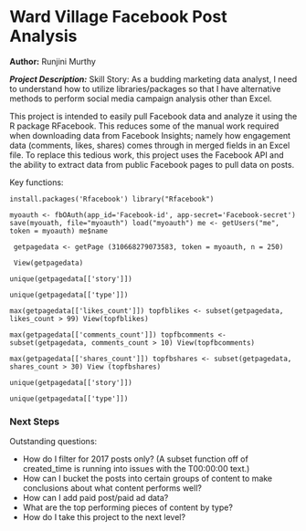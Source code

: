 # Ward Village Facebook Post Analysis

**Author:** Runjini Murthy

__*Project Description:*__
Skill Story: As a budding marketing data analyst, I need to understand how to utilize libraries/packages so that I have alternative methods to perform social media campaign analysis other than Excel.

This project is intended to easily pull Facebook data and analyze it using the R package RFacebook.  This reduces some of the manual work required when downloading data from Facebook Insights; namely how engagement data (comments, likes, shares) comes through in merged fields in an Excel file.  To replace this tedious work, this project uses the Facebook API and the ability to extract data from public Facebook pages to pull data on posts.  

Key functions:

`` install.packages('Rfacebook')
library("Rfacebook") ``

`` myoauth <- fbOAuth(app_id='Facebook-id', app-secret='Facebook-secret')
save(myouath, file="myoauth")
load("myoauth")
me <- getUsers("me", token = myoauth)
me$name ``

`` getpagedata <- getPage (310668279073583, token = myoauth, n = 250)``

`` View(getpagedata)``

``unique(getpagedata[['story']])``

``unique(getpagedata[['type']])``

``max(getpagedata[['likes_count']])
topfblikes <- subset(getpagedata, likes_count > 99)
View(topfblikes)``

``max(getpagedata[['comments_count']])
topfbcomments <- subset(getpagedata, comments_count > 10)
View(topfbcomments)``

``max(getpagedata[['shares_count']])
topfbshares <- subset(getpagedata, shares_count > 30)
View (topfbshares)``

``unique(getpagedata[['story']])``

``unique(getpagedata[['type']]) ``

### Next Steps
Outstanding questions:
* How do I filter for 2017 posts only? (A subset function off of created_time is running into issues with the T00:00:00 text.)
* How can I bucket the posts into certain groups of content to make conclusions about what content performs well?
* How can I add paid post/paid ad data?
* What are the top performing pieces of content by type?
* How do I take this project to the next level?
